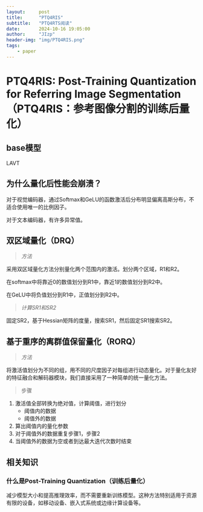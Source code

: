 ```yaml
---
layout:     post
title:      "PTQ4RIS"
subtitle:   "PTQ4RTS阅读"
date:       2024-10-16 19:05:00
author:     "JIzp"
header-img: "img/PTQ4RIS.png"
tags:
    - paper
---
```


# PTQ4RIS: Post-Training Quantization for Referring Image Segmentation（PTQ4RIS：参考图像分割的训练后量化）

## base模型

LAVT

## 为什么量化后性能会崩溃？

对于视觉编码器，通过Softmax和GeLU的函数激活后分布明显偏离高斯分布，不适合使用唯一的比例因子。

对于文本编码器，有许多异常值。

## 双区域量化（DRQ）

> *方法*

采用双区域量化方法分别量化两个范围内的激活。划分两个区域，R1和R2。

在softmax中将靠近0的数值划分到R1中，靠近1的数值划分到R2中。

在GeLU中将负值划分到R1中，正值划分到R2中。

> *计算SR1和SR2*

固定SR2，基于Hessian矩阵的度量，搜索SR1，然后固定SR1搜索SR2。

## 基于重序的离群值保留量化（RORQ）

> *方法*

将激活值划分为不同的组，用不同的尺度因子对每组进行动态量化。对于量化友好的特征融合和解码器模块，我们直接采用了一种简单的统一量化方法。

> 步骤

1. 激活值全部转换为绝对值，计算阈值，进行划分
   - 阈值内的数据
   - 阈值外的数据
2. 算出阈值内的量化参数
3. 对于阈值外的数据重复步骤1，步骤2
4. 当阈值外的数据为空或者到达最大迭代次数时结束

## 相关知识

### 什么是Post-Training Quantization（训练后量化）

减少模型大小和提高推理效率，而不需要重新训练模型。这种方法特别适用于资源有限的设备，如移动设备、嵌入式系统或边缘计算设备等。



